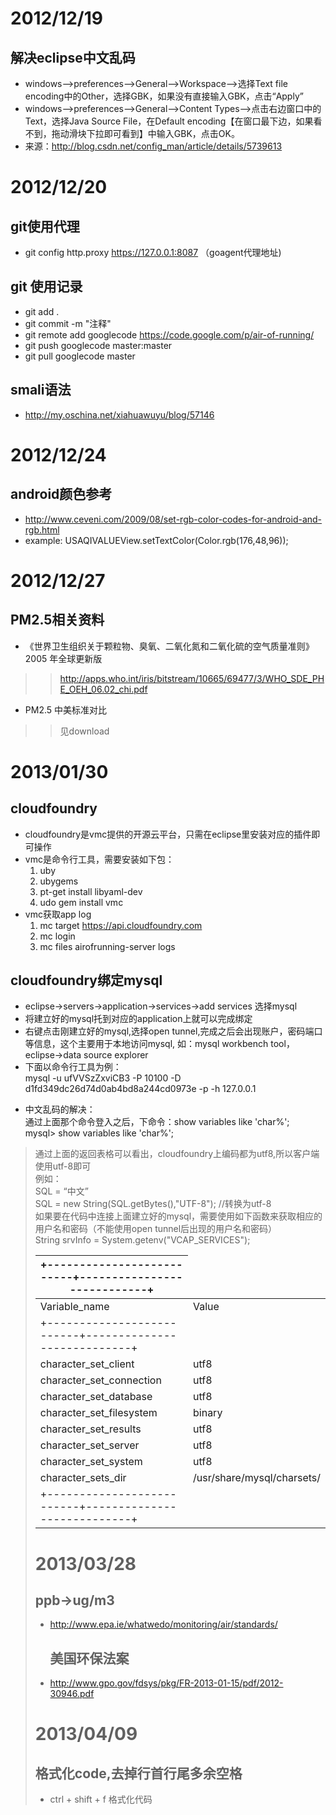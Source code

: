 # 2012/12/19 #

## 解决eclipse中文乱码 ##
  * windows-->preferences-->General-->Workspace-->选择Text file encoding中的Other，选择GBK，如果没有直接输入GBK，点击“Apply”
  * windows-->preferences-->General-->Content Types-->点击右边窗口中的Text，选择Java Source File，在Default encoding【在窗口最下边，如果看不到，拖动滑块下拉即可看到】中输入GBK，点击OK。
  * 来源：http://blog.csdn.net/config_man/article/details/5739613

# 2012/12/20 #

## git使用代理 ##
  * git config http.proxy https://127.0.0.1:8087 （goagent代理地址)

## git 使用记录 ##
  * git add .
  * git commit -m "注释"
  * git remote add googlecode https://code.google.com/p/air-of-running/
  * git push googlecode master:master
  * git pull googlecode master

## smali语法 ##
  * http://my.oschina.net/xiahuawuyu/blog/57146

# 2012/12/24 #
## android颜色参考 ##
  * http://www.ceveni.com/2009/08/set-rgb-color-codes-for-android-and-rgb.html
  * example: USAQIVALUEView.setTextColor(Color.rgb(176,48,96));

# 2012/12/27 #
## PM2.5相关资料 ##
  * 《世界卫生组织关于颗粒物、臭氧、二氧化氮和二氧化硫的空气质量准则》2005 年全球更新版
> > http://apps.who.int/iris/bitstream/10665/69477/3/WHO_SDE_PHE_OEH_06.02_chi.pdf
  * PM2.5 中美标准对比
> > 见download

# 2013/01/30 #
## cloudfoundry ##
  * cloudfoundry是vmc提供的开源云平台，只需在eclipse里安装对应的插件即可操作
  * vmc是命令行工具，需要安装如下包：
    1. uby
    1. ubygems
    1. pt-get install libyaml-dev
    1. udo gem install vmc
  * vmc获取app log
    1. mc target https://api.cloudfoundry.com
    1. mc login
    1. mc files airofrunning-server logs

## cloudfoundry绑定mysql ##
  * eclipse->servers->application->services->add services 选择mysql
  * 将建立好的mysql托到对应的application上就可以完成绑定
  * 右键点击刚建立好的mysql,选择open tunnel,完成之后会出现账户，密码端口等信息，这个主要用于本地访问mysql, 如：mysql workbench tool，eclipse->data source explorer
  * 下面以命令行工具为例：<br>mysql -u ufVVSzZxviCB3 -P 10100 -D d1fd349dc26d74d0ab4bd8a244cd0973e -p  -h 127.0.0.1</li></ul>

<ul><li>中文乱码的解决：<br>通过上面那个命令登入之后，下命令：show variables like 'char%';<br>mysql> show variables like 'char%';<br>
</li></ul><blockquote><table><thead><th>+--------------------------+----------------------------+</th></thead><tbody>
<tr><td> Variable_name            </td><td> Value                     </td></tr>
<tr><td>+--------------------------+----------------------------+</td></tr>
<tr><td> character_set_client     </td><td> utf8                       </td></tr>
<tr><td> character_set_connection </td><td> utf8                       </td></tr>
<tr><td> character_set_database   </td><td> utf8                       </td></tr>
<tr><td> character_set_filesystem </td><td> binary                     </td></tr>
<tr><td> character_set_results    </td><td> utf8                       </td></tr>
<tr><td>character_set_server     </td><td> utf8                       </td></tr>
<tr><td> character_set_system     </td><td> utf8                       </td></tr>
<tr><td> character_sets_dir       </td><td> /usr/share/mysql/charsets/ </td></tr>
<tr><td>+--------------------------+----------------------------+</td></tr>
通过上面的返回表格可以看出，cloudfoundry上编码都为utf8,所以客户端使用utf-8即可<br>例如：<br>SQL = “中文”<br>SQL = new String(SQL.getBytes(),"UTF-8"); //转换为utf-8<br>如果要在代码中连接上面建立好的mysql，需要使用如下函数来获取相应的用户名和密码（不能使用open tunnel后出现的用户名和密码）<br>String srvInfo = System.getenv("VCAP_SERVICES");</blockquote></tbody></table>


<h1>2013/03/28</h1>
<h2>ppb->ug/m3</h2>
<ul><li><a href='http://www.epa.ie/whatwedo/monitoring/air/standards/'>http://www.epa.ie/whatwedo/monitoring/air/standards/</a>
<h2>美国环保法案</h2>
</li><li><a href='http://www.gpo.gov/fdsys/pkg/FR-2013-01-15/pdf/2012-30946.pdf'>http://www.gpo.gov/fdsys/pkg/FR-2013-01-15/pdf/2012-30946.pdf</a></li></ul>

<h1>2013/04/09</h1>
<h2>格式化code,去掉行首行尾多余空格</h2>
<ul><li>ctrl + shift + f 格式化代码